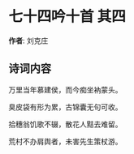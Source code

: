 # 七十四吟十首  其四

**作者**: 刘克庄

## 诗词内容

万里当年慕建侯，而今痴坐衲蒙头。

臭皮袋有形为累，古锦囊无句可收。

拾穗翁饥歌不辍，散花人黠去难留。

荒村不办肩舆者，未害先生策杖游。

